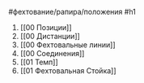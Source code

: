 #фехтование/рапира/положения
#h1 

1) [[00 Позиции]]
2) [[00 Дистанции]]
3) [[00 Фехтовальные линии]]
4) [[00 Соединения]]
6) [[01 Темп]]
7) [[01 Фехтовальная Стойка]]